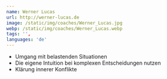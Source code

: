 ```yaml
---
name: Werner Lucas
url: http://werner-lucas.de
image: /static/img/coaches/Werner_Lucas.jpg
webp: /static/img/coaches/Werner_Lucas.webp
tags: '',
languages: 'de'
---
```


<ul><li>Umgang mit belastenden Situationen</li><li>Die eigene Intuition bei komplexen Entscheidungen nutzen</li><li>Klärung innerer Konflikte</li></ul>